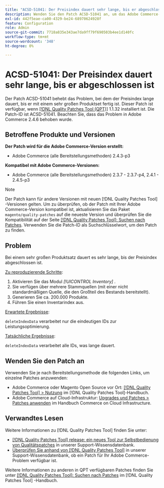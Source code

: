 ```yaml
---
title: "ACSD-51041: Der Preisindex dauert sehr lange, bis er abgeschlossen ist."
description: Wenden Sie den Patch ACSD-51041 an, um das Adobe Commerce-Problem zu beheben, bei dem der Preisindex lange dauert, bis er mit einem sehr großen Produktset abgeschlossen ist.
exl-id: 442f5eae-ca00-4329-be24-68970624928f
feature: Configuration
role: Admin
source-git-commit: 7718a835e343ae7da9ff79f690503b4ee1d140fc
workflow-type: tm+mt
source-wordcount: '348'
ht-degree: 0%

---
```


# ACSD-51041: Der Preisindex dauert sehr lange, bis er abgeschlossen ist

Der Patch ACSD-51041 behebt das Problem, bei dem der Preisindex lange dauert, bis er mit einem sehr großen Produktset fertig ist. Dieser Patch ist verfügbar, wenn [[!DNL Quality Patches Tool (QPT)]](/help/announcements/adobe-commerce-announcements/magento-quality-patches-released-new-tool-to-self-serve-quality-patches.md) 1.1.32 installiert ist. Die Patch-ID ist ACSD-51041. Beachten Sie, dass das Problem in Adobe Commerce 2.4.6 behoben wurde.

## Betroffene Produkte und Versionen

**Der Patch wird für die Adobe Commerce-Version erstellt:**

* Adobe Commerce (alle Bereitstellungsmethoden) 2.4.3-p3

**Kompatibel mit Adobe Commerce-Versionen:**

* Adobe Commerce (alle Bereitstellungsmethoden) 2.3.7 - 2.3.7-p4, 2.4.1 - 2.4.5-p3

>[!NOTE]
>
>Der Patch kann für andere Versionen mit neuen [!DNL Quality Patches Tool] -Versionen gelten. Um zu überprüfen, ob der Patch mit Ihrer Adobe Commerce-Version kompatibel ist, aktualisieren Sie das Paket `magento/quality-patches` auf die neueste Version und überprüfen Sie die Kompatibilität auf der Seite [[!DNL Quality Patches Tool]: Suchen nach Patches](https://experienceleague.adobe.com/tools/commerce-quality-patches/index.html). Verwenden Sie die Patch-ID als Suchschlüsselwort, um den Patch zu finden.

## Problem

Bei einem sehr großen Produktsatz dauert es sehr lange, bis der Preisindex abgeschlossen ist.

<u>Zu reproduzierende Schritte</u>:

1. Aktivieren Sie das Modul *[!UICONTROL Inventory]* .
1. Sie verfügen über mehrere Stammquellen (mit einer nicht standardmäßigen Quelle, die den Großteil des Bestands bereitstellt).
1. Generieren Sie ca. 200.000 Produkte.
1. Führen Sie einen Inventarindex aus.

<u>Erwartete Ergebnisse</u>:

`deleteIndexData` verarbeitet nur die eindeutigen IDs zur Leistungsoptimierung.

<u>Tatsächliche Ergebnisse</u>:

`deleteIndexData` verarbeitet alle IDs, was lange dauert.

## Wenden Sie den Patch an

Verwenden Sie je nach Bereitstellungsmethode die folgenden Links, um einzelne Patches anzuwenden:

* Adobe Commerce oder Magento Open Source vor Ort: [[!DNL Quality Patches Tool] > Nutzung](https://experienceleague.adobe.com/docs/commerce-operations/tools/quality-patches-tool/usage.html) im [!DNL Quality Patches Tool]-Handbuch.
* Adobe Commerce auf Cloud-Infrastruktur: [Upgrades und Patches > Patches anwenden](https://experienceleague.adobe.com/docs/commerce-cloud-service/user-guide/develop/upgrade/apply-patches.html) im Handbuch Commerce on Cloud Infrastructure.

## Verwandtes Lesen

Weitere Informationen zu [!DNL Quality Patches Tool] finden Sie unter:

* [[!DNL Quality Patches Tool] release: ein neues Tool zur Selbstbedienung von Qualitätspatches](/help/announcements/adobe-commerce-announcements/magento-quality-patches-released-new-tool-to-self-serve-quality-patches.md) in unserer Support-Wissensdatenbank.
* [Überprüfen Sie anhand von  [!DNL Quality Patches Tool]](/help/support-tools/patches-available-in-qpt-tool/check-patch-for-magento-issue-with-magento-quality-patches.md) in unserer Support-Wissensdatenbank, ob ein Patch für Ihr Adobe Commerce-Problem verfügbar ist.

Weitere Informationen zu anderen in QPT verfügbaren Patches finden Sie unter [[!DNL Quality Patches Tool]: Suchen nach Patches](https://experienceleague.adobe.com/tools/commerce-quality-patches/index.html) im [!DNL Quality Patches Tool] -Handbuch.
